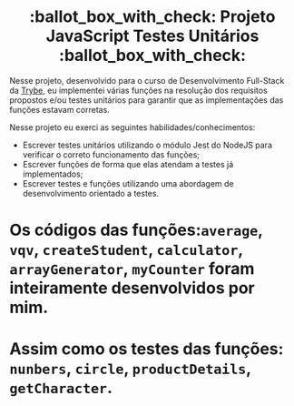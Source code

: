<h1 align='center'><b> :ballot_box_with_check: Projeto JavaScript Testes Unitários :ballot_box_with_check: </b> </h1>

Nesse projeto, desenvolvido para o curso de Desenvolvimento Full-Stack da [Trybe](https://www.betrybe.com/), eu implementei várias funções na resolução dos requisitos propostos e/ou testes unitários para garantir que as implementações das funções estavam corretas.

Nesse projeto eu exerci as seguintes habilidades/conhecimentos:

- Escrever testes unitários utilizando o módulo Jest do NodeJS para verificar o correto funcionamento das funções;
- Escrever funções de forma que elas atendam a testes já implementados;
- Escrever testes e funções utilizando uma abordagem de desenvolvimento orientado a testes.

# Os códigos das funções:`average`, `vqv`, `createStudent`, `calculator`, `arrayGenerator`, `myCounter` foram inteiramente desenvolvidos por mim.

# Assim como os testes das funções: `nunbers`, `circle`, `productDetails`, `getCharacter`.
